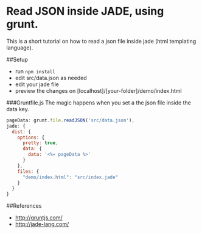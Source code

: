 # Read JSON inside JADE, using grunt.

This is a short tutorial on how to read a json file inside jade (html templating language).

##Setup
- run ```npm install```
- edit src/data.json as needed
- edit your jade file
- preview the changes on [localhost]/[your-folder]/demo/index.html

###Gruntfile.js
The magic happens when you set a the json file inside the data key.
```javascript
pageData: grunt.file.readJSON('src/data.json'),
jade: {
  dist: {
    options: {
      pretty: true,
      data: {
        data: '<%= pageData %>'
      }
    },
    files: {
      "demo/index.html": "src/index.jade"
    }
  }
}
```

##References
- http://gruntjs.com/
- http://jade-lang.com/